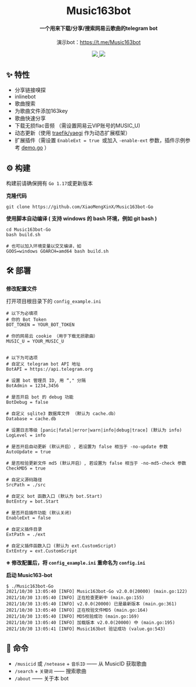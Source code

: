 <h1 align="center">Music163bot</h1>

<h4 align="center">一个用来下载/分享/搜索网易云歌曲的telegram bot</h4>

<p align="center">演示bot：<a href="https://t.me/Music163bot">https://t.me/Music163bot</a></p>

<p align="center">
	<a href="https://goreportcard.com/report/github.com/XiaoMengXinX/Music163bot-Go">
      <img src="https://goreportcard.com/badge/github.com/XiaoMengXinX/Music163bot-Go?style=flat-square">
	</a>
	<a href="https://github.com/XiaoMengXinX/Music163bot-Go/releases">
    <img src="https://img.shields.io/github/v/release/XiaoMengXinX/Music163bot-Go?include_prereleases&style=flat-square">
  </a>
</p>

## ✨ 特性

- 分享链接嗅探
- inlinebot
- 歌曲搜索
- 为歌曲文件添加163key
- 歌曲快速分享
- 下载无损flac音频 （需设置网易云VIP账号的MUSIC_U)
- 动态更新（使用 [traefik/yaegi](https://github.com/traefik/yaegi) 作为动态扩展框架）
- 扩展插件（需设置 `EnableExt = true `或加入 `-enable-ext` 参数，插件示例参考 [demo.go](https://github.com/XiaoMengXinX/Music163bot-Go/blob/v2/extension/demo.go) ）

## ⚙️ 构建

构建前请确保拥有 `Go 1.17`或更新版本

**克隆代码**

```
git clone https://github.com/XiaoMengXinX/Music163bot-Go
```

**使用脚本自动编译 ( 支持 windows 的 bash 环境，例如 git bash )**

```
cd Music163bot-Go
bash build.sh 

# 也可以加入环境变量以交叉编译，如
GOOS=windows GOARCH=amd64 bash build.sh
```

## 🛠️ 部署

**修改配置文件**

打开项目根目录下的 `config_example.ini`

```
# 以下为必填项
# 你的 Bot Token
BOT_TOKEN = YOUR_BOT_TOKEN

# 你的网易云 cookie （用于下载无损歌曲）
MUSIC_U = YOUR_MUSIC_U


# 以下为可选项
# 自定义 telegram bot API 地址
BotAPI = https://api.telegram.org

# 设置 bot 管理员 ID, 用 “," 分隔
BotAdmin = 1234,3456

# 是否开启 bot 的 debug 功能
BotDebug = false

# 自定义 sqlite3 数据库文件 （默认为 cache.db）
Database = cache.db

# 设置日志等级 [panic|fatal|error|warn|info|debug|trace] (默认为 info)
LogLevel = info

# 是否开启自动更新 (默认开启）, 若设置为 false 相当于 -no-update 参数
AutoUpdate = true

# 是否校验更新文件 md5 (默认开启）, 若设置为 false 相当于 -no-md5-check 参数
CheckMD5 = true

# 自定义源码路径
SrcPath = ./src

# 自定义 bot 函数入口 (默认为 bot.Start)
BotEntry = bot.Start

# 是否开启插件功能 (默认关闭)
EnableExt = false

# 自定义插件目录
ExtPath = ./ext

# 自定义插件函数入口 (默认为 ext.CustomScript)
ExtEntry = ext.CustomScript
```

**※ 修改配置后，将 `config_example.ini` 重命名为 `config.ini`**

**启动 Music163-bot**

```
$ ./Music163bot-Go
2021/10/30 13:05:40 [INFO] Music163bot-Go v2.0.0(20000) (main.go:122)
2021/10/30 13:05:40 [INFO] 正在检查更新中 (main.go:155)
2021/10/30 13:05:40 [INFO] v2.0.0(20000) 已是最新版本 (main.go:361)
2021/10/30 13:05:40 [INFO] 正在校验文件MD5 (main.go:164)
2021/10/30 13:05:40 [INFO] MD5校验成功 (main.go:169)
2021/10/30 13:05:40 [INFO] 加载版本 v2.0.0(20000) 中 (main.go:195)
2021/10/30 13:05:41 [INFO] Music163bot 验证成功 (value.go:543)
```

## 🤖 命令

- `/musicid` 或 `/netease` + `音乐ID`  —— 从 MusicID 获取歌曲
- `/search` + `关键词` —— 搜索歌曲
- `/about` —— 关于本 bot
